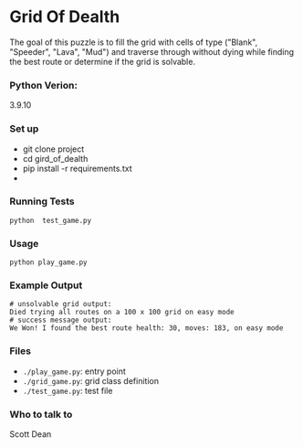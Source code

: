 # Grid Of Dealth
The goal of this puzzle is to fill the grid with cells of type ("Blank", "Speeder", "Lava", "Mud") and traverse through without dying while finding the best route or determine if the grid is solvable.

### Python Verion:
3.9.10

### Set up
- git clone project
- cd gird_of_dealth
- pip install -r requirements.txt
- 

### Running Tests
```
python  test_game.py
``` 
### Usage
```
python play_game.py
```
### Example Output
```
# unsolvable grid output: 
Died trying all routes on a 100 x 100 grid on easy mode
# success message output:
We Won! I found the best route health: 30, moves: 183, on easy mode
```
### Files
- `./play_game.py`: entry point
- `./grid_game.py`: grid class definition
- `./test_game.py`: test file

### Who to talk to
Scott Dean